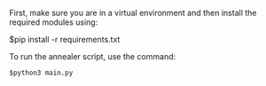 First, make sure you are in a virtual environment and then install the required modules using:

$pip install -r requirements.txt

To run the annealer script, use the command:

    $python3 main.py